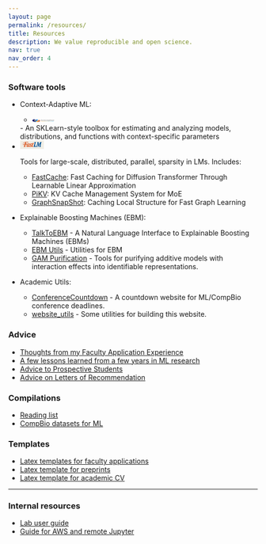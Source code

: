 ```yaml
---
layout: page
permalink: /resources/
title: Resources
description: We value reproducible and open science.
nav: true
nav_order: 4
---
```



### Software tools

- Context-Adaptive ML:
  - <a href="https://contextualized.ml">
    <img src="/assets/img/contextualized_logo.png" alt="ContextualizedML" width="10%"/>
  </a>
  - An SKLearn-style toolbox for estimating and analyzing models, distributions, and functions with context-specific parameters


- <a href="http://fastlm.ai">
    <img src="/assets/img/fastlm_logo.png" alt="FastLM" width="10%"/>
  </a>
  
  Tools for large-scale, distributed, parallel, sparsity in LMs. Includes:
  
  - [FastCache](https://github.com/FastLM/FastCache): Fast Caching for Diffusion Transformer Through Learnable Linear Approximation
  - [PiKV](https://github.com/FastLM/PiKV): KV Cache Management System for MoE
  - [GraphSnapShot](https://github.com/FastLM/GraphSnapShot): Caching Local Structure for Fast Graph Learning

- Explainable Boosting Machines (EBM):
  - [TalkToEBM](https://github.com/interpretml/TalkToEBM) - A Natural Language Interface to Explainable Boosting Machines (EBMs)
  - [EBM Utils](https://github.com/AdaptInfer/ebm_utils) - Utilities for EBM
  - [GAM Purification](https://github.com/AdaptInfer/gam_purification) - Tools for purifying additive models with interaction effects into identifiable representations.

- Academic Utils:

  - [ConferenceCountdown](https://github.com/AdaptInfer/ConferenceCountdown) - A countdown website for ML/CompBio conference deadlines.
  - [website_utils](https://github.com/adaptinfer/website_Utils) - Some utilities for building this website.


### Advice

- [Thoughts from my Faculty Application Experience](https://benlengerich.medium.com/38f1a29c715e)
- [A few lessons learned from a few years in ML research](https://benlengerich.medium.com/a-few-lessons-learned-from-a-few-years-in-ml-research-8f6f88f97e61)
- [Advice to Prospective Students](https://adaptinfer.org/advice/prospective_students)
- [Advice on Letters of Recommendation](./advice/letters_of_rec)

### Compilations

- [Reading list](https://github.com/LengerichLab/ReadingList)
- [CompBio datasets for ML](https://github.com/LengerichLab/CompBioDatasetsForMachineLearning)

### Templates

- [Latex templates for faculty applications](https://www.overleaf.com/read/qdrzkgjkmzqc#b3bdcc)
- [Latex template for preprints](https://www.overleaf.com/read/cbkczmhxbkgj#2a2fc3)
- [Latex template for academic CV](https://www.overleaf.com/read/wgjmndzcfyqr#21999c)


---

### Internal resources

- [Lab user guide](https://docs.google.com/document/d/1HMHeX9qSOq6PFn_cW47b3tzdJKK6QZGE39u25vsA9QA/edit?usp=sharing)
- [Guide for AWS and remote Jupyter](https://docs.google.com/document/d/1CdVA_doTJZohg9dB8UhPHCgRuOtmLTAvCRV56IqBKvE/edit?usp=sharing)
